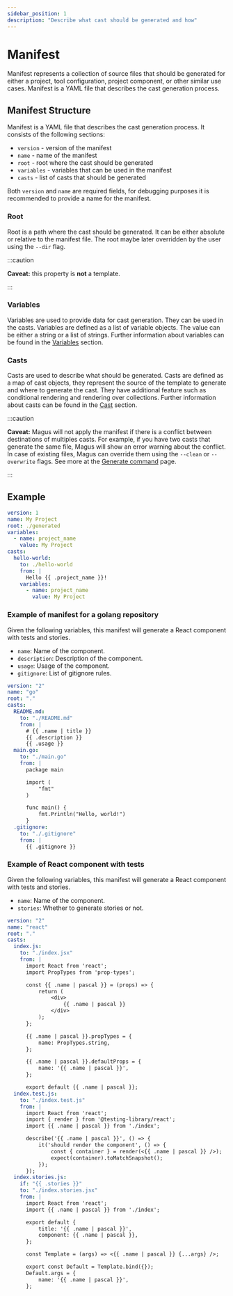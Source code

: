 ```yaml
---
sidebar_position: 1
description: "Describe what cast should be generated and how"
---
```


# Manifest

Manifest represents a collection of source files that should be generated for either a project, tool configuration, project component, or other similar use cases. Manifest is a YAML file that describes the cast generation process.

## Manifest Structure

Manifest is a YAML file that describes the cast generation process. It consists of the following sections:

- `version` - version of the manifest
- `name` - name of the manifest
- `root` - root where the cast should be generated
- `variables` - variables that can be used in the manifest
- `casts` - list of casts that should be generated

Both `version` and `name` are required fields, for debugging purposes it is recommended to provide a name for the manifest.

### Root

Root is a path where the cast should be generated. It can be either absolute or relative to the manifest file. The root maybe later overridden by the user using the `--dir` flag.


:::caution

**Caveat:** this property is **not** a template.

:::

### Variables

Variables are used to provide data for cast generation. They can be used in the casts. Variables are defined as a list of variable objects. The value can be either a string or a list of strings. Further information about variables can be found in the [Variables](./variables.md) section.

### Casts

Casts are used to describe what should be generated. Casts are defined as a map of cast objects, they represent the source of the template to generate and where to generate the cast. They have additional feature such as conditional rendering and rendering over collections. Further information about casts can be found in the [Cast](./casts.md) section.

:::caution

**Caveat:** Magus will not apply the manifest if there is a conflict between destinations of multiples casts. For example, if you have two casts that generate the same file, Magus will show an error warning about the conflict. In case of existing files, Magus can override them using the `--clean` or `--overwrite` flags. See more at the [Generate command](/docs/generate) page.

:::

## Example

```yaml
version: 1
name: My Project
root: ./generated
variables:
  - name: project_name
    value: My Project
casts:
  hello-world:
    to: ./hello-world
    from: |
      Hello {{ .project_name }}!
    variables:
      - name: project_name
        value: My Project
```

### Example of manifest for a golang repository

Given the following variables, this manifest will generate a React component with tests and stories.

- `name`: Name of the component.
- `description`: Description of the component.
- `usage`: Usage of the component.
- `gitignore`: List of gitignore rules.

```yaml
version: "2"
name: "go"
root: "."
casts:
  README.md:
    to: "./README.md"
    from: |
      # {{ .name | title }}
      {{ .description }}
      {{ .usage }}
  main.go:
    to: "./main.go"
    from: |
      package main

      import (
          "fmt"
      )

      func main() {
          fmt.Println("Hello, world!")
      }
  .gitignore:
    to: "./.gitignore"
    from: |
      {{ .gitignore }}
```

### Example of React component with tests

Given the following variables, this manifest will generate a React component with tests and stories.

- `name`: Name of the component.
- `stories`: Whether to generate stories or not.

```yaml
version: "2"
name: "react"
root: "."
casts:
  index.js:
    to: "./index.jsx"
    from: |
      import React from 'react';
      import PropTypes from 'prop-types';

      const {{ .name | pascal }} = (props) => {
          return (
              <div>
                  {{ .name | pascal }}
              </div>
          );
      };

      {{ .name | pascal }}.propTypes = {
          name: PropTypes.string,
      };

      {{ .name | pascal }}.defaultProps = {
          name: '{{ .name | pascal }}',
      };

      export default {{ .name | pascal }};
  index.test.js:
    to: "./index.test.js"
    from: |
      import React from 'react';
      import { render } from '@testing-library/react';
      import {{ .name | pascal }} from './index';

      describe('{{ .name | pascal }}', () => {
          it('should render the component', () => {
              const { container } = render(<{{ .name | pascal }} />);
              expect(container).toMatchSnapshot();
          });
      });
  index.stories.js:
    if: "{{ .stories }}"
    to: "./index.stories.jsx"
    from: |
      import React from 'react';
      import {{ .name | pascal }} from './index';

      export default {
          title: '{{ .name | pascal }}',
          component: {{ .name | pascal }},
      };

      const Template = (args) => <{{ .name | pascal }} {...args} />;

      export const Default = Template.bind({});
      Default.args = {
          name: '{{ .name | pascal }}',
      };
```
